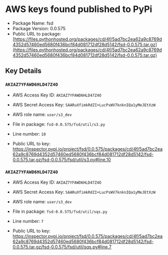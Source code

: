 # AWS keys found published to PyPi

* Package Name: fsd
* Package Version: 0.0.575
* Public URL to package: [https://files.pythonhosted.org/packages/cd/4f/5ad7bc2ea62a9c8769d4352d57460ed5680f436bcf84d081712df28d5142/fsd-0.0.575.tar.gz](https://files.pythonhosted.org/packages/cd/4f/5ad7bc2ea62a9c8769d4352d57460ed5680f436bcf84d081712df28d5142/fsd-0.0.575.tar.gz)

## Key Details

### `AKIAZ7YFAWD6HLD47Z4O`

* AWS Access Key ID: `AKIAZ7YFAWD6HLD47Z4O`
* AWS Secret Access Key: `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` 
* AWS role name: `user/s3_dev`
* File in package: `fsd-0.0.575/fsd/util/s3.py`
* Line number: `10`

* Public URL to key: https://inspector.pypi.io/project/fsd/0.0.575/packages/cd/4f/5ad7bc2ea62a9c8769d4352d57460ed5680f436bcf84d081712df28d5142/fsd-0.0.575.tar.gz/fsd-0.0.575/fsd/util/s3.py#line.10



### `AKIAZ7YFAWD6HLD47Z4O`

* AWS Access Key ID: `AKIAZ7YFAWD6HLD47Z4O`
* AWS Secret Access Key: `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` 
* AWS role name: `user/s3_dev`
* File in package: `fsd-0.0.575/fsd/util/sqs.py`
* Line number: `7`

* Public URL to key: https://inspector.pypi.io/project/fsd/0.0.575/packages/cd/4f/5ad7bc2ea62a9c8769d4352d57460ed5680f436bcf84d081712df28d5142/fsd-0.0.575.tar.gz/fsd-0.0.575/fsd/util/sqs.py#line.7



